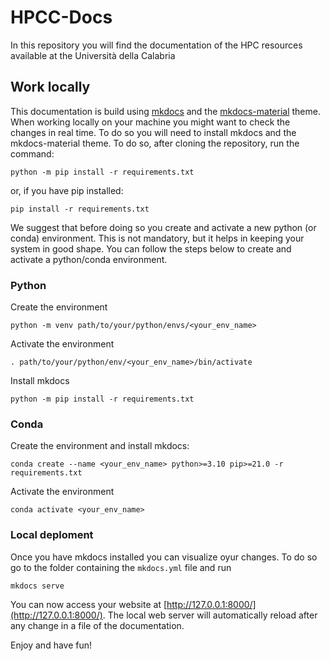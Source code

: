 # HPCC-Docs
In this repository you will find the documentation of the HPC resources available at the Università della Calabria


## Work locally
This documentation is build using [mkdocs](https://www.mkdocs.org/) and the [mkdocs-material](https://squidfunk.github.io/mkdocs-material/) theme.
When working locally on your machine you might want to check the changes in real time. To do so you will need to install mkdocs and the mkdocs-material theme. To do so, after cloning the repository, run the command:

``` 
python -m pip install -r requirements.txt 
```

or, if you have pip installed:

``` 
pip install -r requirements.txt 
```

We suggest that before doing so you create and activate a new python (or conda) environment. This is not mandatory, but it helps in keeping your system in good shape.
You can follow the steps below to create and activate a python/conda environment.
 
### Python

Create the environment
```	
python -m venv path/to/your/python/envs/<your_env_name>
```
Activate the environment
```
. path/to/your/python/env/<your_env_name>/bin/activate
```
Install mkdocs
```
python -m pip install -r requirements.txt 
```


### Conda
Create the environment and install mkdocs:
``` 
conda create --name <your_env_name> python>=3.10 pip>=21.0 -r requirements.txt
```
Activate the environment
```
conda activate <your_env_name>	
```


### Local deploment
Once you have mkdocs installed you can visualize  oyur changes. 
To do so go to the folder containing the `mkdocs.yml` file and run
```
mkdocs serve
```

You can now access your website at [http://127.0.0.1:8000/](http://127.0.0.1:8000/). The local web server will automatically reload after any change in a file of the documentation.

Enjoy and have fun!
 
